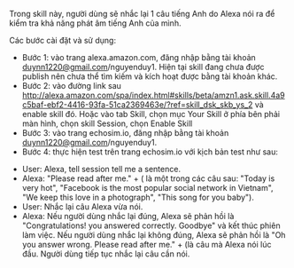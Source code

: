 Trong skill này, người dùng sẽ nhắc lại 1 câu tiếng Anh do Alexa nói ra để kiểm tra khả năng phát âm tiếng Anh của mình.

Các bước cài đặt và sử dụng:
- Bước 1: vào trang alexa.amazon.com, đăng nhập bằng tài khoản duynn1220@gmail.com/nguyenduy1. Hiện tại skill đang chưa được publish nên chưa thể tìm kiếm và kích hoạt được bằng tài khoản khác.
- Bước 2: vào đường link sau http://alexa.amazon.com/spa/index.html#skills/beta/amzn1.ask.skill.4a9c5baf-ebf2-4416-93fa-51ca2369463e/?ref=skill_dsk_skb_ys_2 và enable skill đó. Hoặc vào tab Skill, chọn mục Your Skill ở phía bên phải màn hình, chọn skill Session, chọn Enable Skill
- Bước 3: vào trang echosim.io, đăng nhập bằng tài khoản duynn1220@gmail.com/nguyenduy1.
- Bước 4: thực hiện test trên trang echosim.io với kịch bản test như sau:
 + User: Alexa, tell session tell me a sentence.
 + Alexa: "Please read after me." + <a sentence> (<a sentence> là một trong các câu sau: "Today is very hot", "Facebook is the most popular social network in Vietnam", "We keep this love in a photograph", "This song for you baby").
 + User: Nhắc lại câu Alexa vừa nói.
 + Alexa: Nếu người dùng nhắc lại đúng, Alexa sẽ phản hồi là "Congratulations! you answered correctly. Goodbye" và kết thúc phiên làm việc. Nếu người dùng nhắc lại không đúng, Alexa sẽ phản hồi là "Oh you answer wrong. Please read after me." + <a sentence>(là câu mà Alexa nói lúc đầu. Người dùng tiếp tục nhắc lại câu cần nói.
